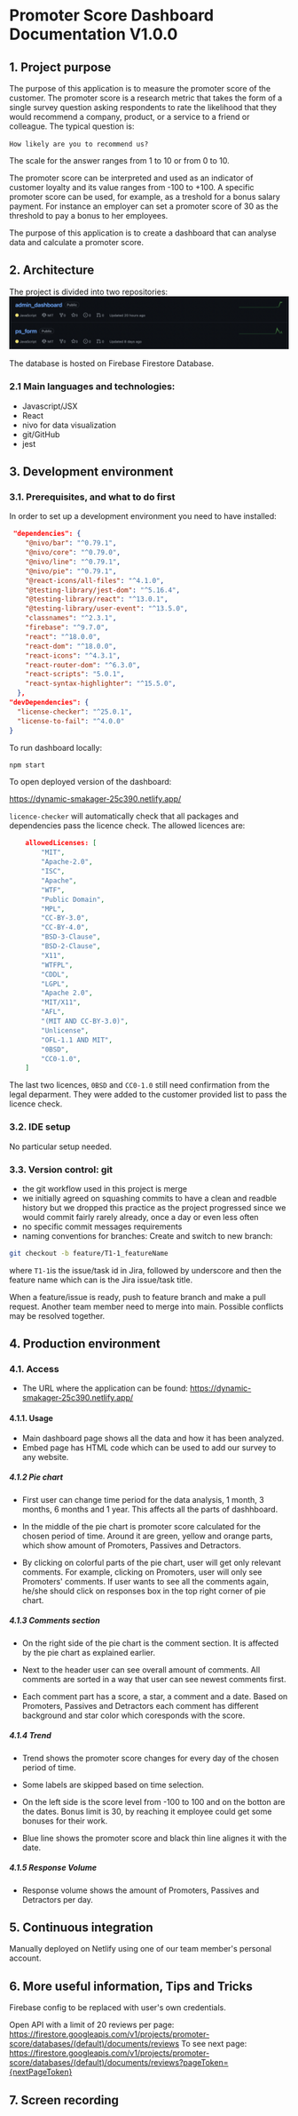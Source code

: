 # Promoter Score Dashboard Documentation V1.0.0

## 1. Project purpose

The purpose of this application is to measure the promoter score of the customer.
The promoter score is a research metric that takes the form of a single survey question asking respondents to rate the likelihood that they would recommend a company, product, or a service to a friend or colleague.
The typical question is:

`How likely are you to recommend us?`

The scale for the answer ranges from 1 to 10 or from 0 to 10.

The promoter score can be interpreted and used as an indicator of customer loyalty and its value ranges from -100 to +100. A specific promoter score can be used, for example, as a treshold for a bonus salary payment. For instance an employer can set a promoter score of 30 as the threshold to pay a bonus to her employees.

The purpose of this application is to create a dashboard that can analyse data and calculate a promoter score.

## 2. Architecture

The project is divided into two repositories:
![repos](images/repos.png)

The database is hosted on Firebase Firestore Database.

### 2.1 Main languages and technologies:

- Javascript/JSX
- React
- nivo for data visualization
- git/GitHub
- jest

## 3. Development environment

### 3.1. Prerequisites, and what to do first

In order to set up a development environment you need to have installed:

```json
 "dependencies": {
    "@nivo/bar": "^0.79.1",
    "@nivo/core": "^0.79.0",
    "@nivo/line": "^0.79.1",
    "@nivo/pie": "^0.79.1",
    "@react-icons/all-files": "^4.1.0",
    "@testing-library/jest-dom": "^5.16.4",
    "@testing-library/react": "^13.0.1",
    "@testing-library/user-event": "^13.5.0",
    "classnames": "^2.3.1",
    "firebase": "^9.7.0",
    "react": "^18.0.0",
    "react-dom": "^18.0.0",
    "react-icons": "^4.3.1",
    "react-router-dom": "^6.3.0",
    "react-scripts": "5.0.1",
    "react-syntax-highlighter": "^15.5.0",
  },
"devDependencies": {
  "license-checker": "^25.0.1",
  "license-to-fail": "^4.0.0"
}
```

To run dashboard locally:

```sh
npm start
```

To open deployed version of the dashboard:

https://dynamic-smakager-25c390.netlify.app/

`licence-checker` will automatically check that all packages and dependencies pass the licence check. The allowed licences are:

```json
	allowedLicenses: [
		"MIT",
		"Apache-2.0",
		"ISC",
		"Apache",
		"WTF",
		"Public Domain",
		"MPL",
		"CC-BY-3.0",
		"CC-BY-4.0",
		"BSD-3-Clause",
		"BSD-2-Clause",
		"X11",
		"WTFPL",
		"CDDL",
		"LGPL",
		"Apache 2.0",
		"MIT/X11",
		"AFL",
		"(MIT AND CC-BY-3.0)",
		"Unlicense",
		"OFL-1.1 AND MIT",
		"0BSD",
		"CC0-1.0",
	]
```

The last two licences, `0BSD` and `CC0-1.0` still need confirmation from the legal deparment. They were added to the customer provided list to pass the licence check.

### 3.2. IDE setup

No particular setup needed.

### 3.3. Version control: git

- the git workflow used in this project is merge
- we initially agreed on squashing commits to have a clean and readble history but we dropped this practice as the project progressed since we would commit fairly rarely already, once a day or even less often
- no specific commit messages requirements
- naming conventions for branches:
  Create and switch to new branch:

```sh
git checkout -b feature/T1-1_featureName
```

where `T1-1`is the issue/task id in Jira, followed by underscore and then the feature name which can is the Jira issue/task title.

When a feature/issue is ready, push to feature branch and make a pull request. Another team member need to merge into main. Possible conflicts may be resolved together.

## 4. Production environment

### 4.1. Access

- The URL where the application can be found: https://dynamic-smakager-25c390.netlify.app/

#### 4.1.1. Usage

- Main dashboard page shows all the data and how it has been analyzed.
- Embed page has HTML code which can be used to add our survey to any website.

##### 4.1.2 Pie chart

- First user can change time period for the data analysis, 1 month, 3 months, 6 months and 1 year. This affects all the parts of dashhboard.

- In the middle of the pie chart is promoter score calculated for the chosen period of time. Around it are green, yellow and orange parts, which show amount of Promoters, Passives and Detractors.

- By clicking on colorful parts of the pie chart, user will get only relevant comments. For example, clicking on Promoters, user will only see Promoters' comments. If user wants to see all the comments again, he/she should click on responses box in the top right corner of pie chart.

##### 4.1.3 Comments section

- On the right side of the pie chart is the comment section. It is affected by the pie chart as explained earlier.

- Next to the header user can see overall amount of comments. All comments are sorted in a way that user can see newest comments first.

- Each comment part has a score, a star, a comment and a date. Based on Promoters, Passives and Detractors each comment has different background and star color which coresponds with the score.

##### 4.1.4 Trend

- Trend shows the promoter score changes for every day of the chosen period of time.

- Some labels are skipped based on time selection.

- On the left side is the score level from -100 to 100 and on the botton are the dates. Bonus limit is 30, by reaching it employee could get some bonuses for their work.

- Blue line shows the promoter score and black thin line alignes it with the date.

##### 4.1.5 Response Volume

- Response volume shows the amount of Promoters, Passives and Detractors per day.

## 5. Continuous integration

Manually deployed on Netlify using one of our team member's personal account.

## 6. More useful information, Tips and Tricks

Firebase config to be replaced with user's own credentials.

Open API with a limit of 20 reviews per page: https://firestore.googleapis.com/v1/projects/promoter-score/databases/(default)/documents/reviews To see next page: https://firestore.googleapis.com/v1/projects/promoter-score/databases/(default)/documents/reviews?pageToken={nextPageToken}

## 7. Screen recording
